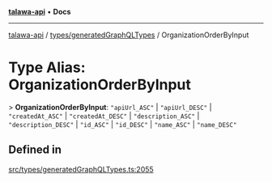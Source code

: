 [**talawa-api**](../../../README.md) • **Docs**

***

[talawa-api](../../../modules.md) / [types/generatedGraphQLTypes](../README.md) / OrganizationOrderByInput

# Type Alias: OrganizationOrderByInput

\> **OrganizationOrderByInput**: `"apiUrl_ASC"` \| `"apiUrl_DESC"` \| `"createdAt_ASC"` \| `"createdAt_DESC"` \| `"description_ASC"` \| `"description_DESC"` \| `"id_ASC"` \| `"id_DESC"` \| `"name_ASC"` \| `"name_DESC"`

## Defined in

[src/types/generatedGraphQLTypes.ts:2055](https://github.com/PalisadoesFoundation/talawa-api/blob/7fc9f13527dc6ead651f268e58527dcc279b95bc/src/types/generatedGraphQLTypes.ts#L2055)
